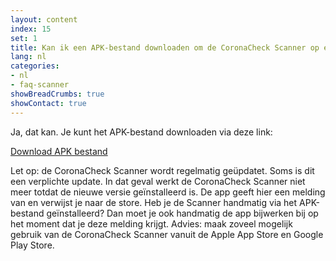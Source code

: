 ```yaml
---
layout: content
index: 15
set: 1
title: Kan ik een APK-bestand downloaden om de CoronaCheck Scanner op een Mobile Device Management Systeem te zetten?
lang: nl
categories:
- nl
- faq-scanner
showBreadCrumbs: true
showContact: true
---
```

Ja, dat kan. Je kunt het APK-bestand downloaden via deze link: 

<a href="/files/apk/nl.rijksoverheid.ctr.verifier/latest.apk" class="btn btn--cta">Download APK bestand</a>

Let op: de CoronaCheck Scanner wordt regelmatig geüpdatet. Soms is dit een verplichte update. In dat geval werkt de CoronaCheck Scanner niet meer totdat de nieuwe versie geïnstalleerd is. De app geeft hier een melding van en verwijst je naar de store. Heb je de Scanner handmatig via het APK-bestand geïnstalleerd? Dan moet je ook handmatig de app bijwerken bij op het moment dat je deze melding krijgt. Advies: maak zoveel mogelijk gebruik van de CoronaCheck Scanner vanuit de Apple App Store en Google Play Store.
